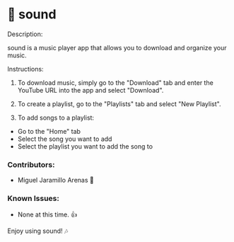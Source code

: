 # :musical_note: sound

Description:

sound is a music player app that allows you to download and organize your music.

Instructions:

1. To download music, simply go to the "Download" tab and enter the YouTube URL into the app and select "Download".

2. To create a playlist, go to the "Playlists" tab and select "New Playlist".

3. To add songs to a playlist:

- Go to the "Home" tab
- Select the song you want to add
- Select the playlist you want to add the song to

### Contributors:

- Miguel Jaramillo Arenas :musical_score:

### Known Issues:

- None at this time. :thumbsup:

Enjoy using sound! :notes:
